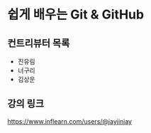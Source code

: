 # 쉽게 배우는 Git & GitHub

## 컨트리뷰터 목록

- 진유림
- 너구리
- 김상운

## 강의 링크
https://www.inflearn.com/users/@jayjinjay